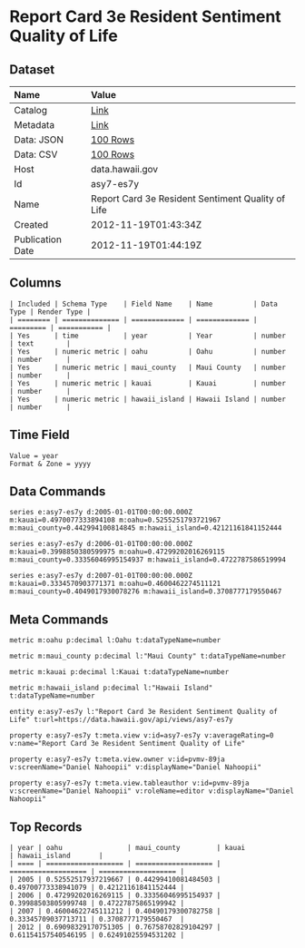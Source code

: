 # Report Card 3e Resident Sentiment Quality of Life

## Dataset

| Name | Value |
| :--- | :---- |
| Catalog | [Link](https://catalog.data.gov/dataset/report-card-3e-resident-sentiment-quality-of-life-6b311) |
| Metadata | [Link](https://data.hawaii.gov/api/views/asy7-es7y) |
| Data: JSON | [100 Rows](https://data.hawaii.gov/api/views/asy7-es7y/rows.json?max_rows=100) |
| Data: CSV | [100 Rows](https://data.hawaii.gov/api/views/asy7-es7y/rows.csv?max_rows=100) |
| Host | data.hawaii.gov |
| Id | asy7-es7y |
| Name | Report Card 3e Resident Sentiment Quality of Life |
| Created | 2012-11-19T01:43:34Z |
| Publication Date | 2012-11-19T01:44:19Z |

## Columns

```ls
| Included | Schema Type    | Field Name    | Name          | Data Type | Render Type |
| ======== | ============== | ============= | ============= | ========= | =========== |
| Yes      | time           | year          | Year          | number    | text        |
| Yes      | numeric metric | oahu          | Oahu          | number    | number      |
| Yes      | numeric metric | maui_county   | Maui County   | number    | number      |
| Yes      | numeric metric | kauai         | Kauai         | number    | number      |
| Yes      | numeric metric | hawaii_island | Hawaii Island | number    | number      |
```

## Time Field

```ls
Value = year
Format & Zone = yyyy
```

## Data Commands

```ls
series e:asy7-es7y d:2005-01-01T00:00:00.000Z m:kauai=0.4970077333894108 m:oahu=0.5255251793721967 m:maui_county=0.442994100814845 m:hawaii_island=0.42121161841152444

series e:asy7-es7y d:2006-01-01T00:00:00.000Z m:kauai=0.3998850380599975 m:oahu=0.47299202016269115 m:maui_county=0.33356046995154937 m:hawaii_island=0.4722787586519994

series e:asy7-es7y d:2007-01-01T00:00:00.000Z m:kauai=0.3334570903771371 m:oahu=0.4600462274511121 m:maui_county=0.4049017930078276 m:hawaii_island=0.3708777179550467
```

## Meta Commands

```ls
metric m:oahu p:decimal l:Oahu t:dataTypeName=number

metric m:maui_county p:decimal l:"Maui County" t:dataTypeName=number

metric m:kauai p:decimal l:Kauai t:dataTypeName=number

metric m:hawaii_island p:decimal l:"Hawaii Island" t:dataTypeName=number

entity e:asy7-es7y l:"Report Card 3e Resident Sentiment Quality of Life" t:url=https://data.hawaii.gov/api/views/asy7-es7y

property e:asy7-es7y t:meta.view v:id=asy7-es7y v:averageRating=0 v:name="Report Card 3e Resident Sentiment Quality of Life"

property e:asy7-es7y t:meta.view.owner v:id=pvmv-89ja v:screenName="Daniel Nahoopii" v:displayName="Daniel Nahoopii"

property e:asy7-es7y t:meta.view.tableauthor v:id=pvmv-89ja v:screenName="Daniel Nahoopii" v:roleName=editor v:displayName="Daniel Nahoopii"
```

## Top Records

```ls
| year | oahu                | maui_county         | kauai               | hawaii_island       | 
| ==== | =================== | =================== | =================== | =================== | 
| 2005 | 0.52552517937219667 | 0.44299410081484503 | 0.49700773338941079 | 0.42121161841152444 | 
| 2006 | 0.47299202016269115 | 0.33356046995154937 | 0.39988503805999748 | 0.47227875865199942 | 
| 2007 | 0.46004622745111212 | 0.40490179300782758 | 0.33345709037713711 | 0.3708777179550467  | 
| 2012 | 0.69098329170751305 | 0.76758702829104297 | 0.61154157540546195 | 0.62491025594531202 | 
```